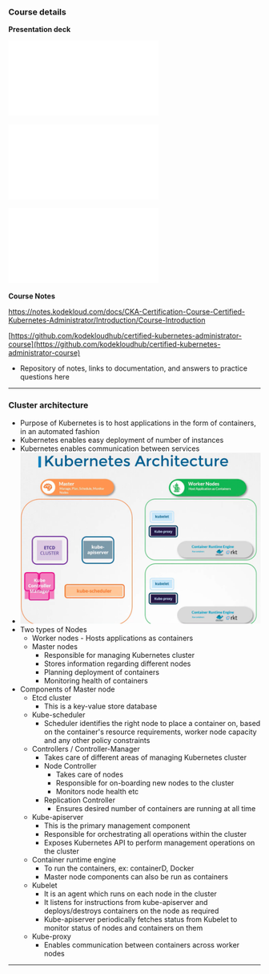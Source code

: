
### Course details

**Presentation deck**

![Kubernetes-CKA-0100-Core-Concepts-1.pdf](Attachments/Kubernetes-CKA-0100-Core-Concepts-1.pdf)


![Kubernetes-services.pdf](Attachments/Kubernetes-services.pdf)


![Core-concepts-2.pdf](Attachments/Core-concepts-2.pdf)


**Course Notes**

https://notes.kodekloud.com/docs/CKA-Certification-Course-Certified-Kubernetes-Administrator/Introduction/Course-Introduction

[https://github.com/kodekloudhub/certified-kubernetes-administrator-course](https://github.com/kodekloudhub/certified-kubernetes-administrator-course)
- Repository of notes, links to documentation, and answers to practice questions here


---

### Cluster architecture

- Purpose of Kubernetes is to host applications in the form of containers, in an automated fashion
- Kubernetes enables easy deployment of number of instances
- Kubernetes enables communication between services
- ![clusterarch.png](Attachments/clusterarch.png)
- Two types of Nodes
	- Worker nodes - Hosts applications as containers
	- Master nodes
		- Responsible for managing Kubernetes cluster
		- Stores information regarding different nodes
		- Planning deployment of containers
		- Monitoring health of containers
- Components of Master node
	- Etcd cluster
		- This is a key-value store database
	- Kube-scheduler
		- Scheduler identifies the right node to place a container on, based on the container's resource requirements, worker node capacity and any other policy constraints
	- Controllers / Controller-Manager
		- Takes care of different areas of managing Kubernetes cluster
		- Node Controller
			- Takes care of nodes
			- Responsible for on-boarding new nodes to the cluster
			- Monitors node health etc
		- Replication Controller
			- Ensures desired number of containers are running at all time
	- Kube-apiserver
		- This is the primary management component
		- Responsible for orchestrating all operations within the cluster
		- Exposes Kubernetes API to perform management operations on the cluster
	- Container runtime engine
		- To run the containers, ex: containerD, Docker
		- Master node components can also be run as containers
	- Kubelet
		- It is an agent which runs on each node in the cluster
		- It listens for instructions from kube-apiserver and deploys/destroys containers on the node as required
		- Kube-apiserver periodically fetches status from Kubelet to monitor status of nodes and containers on them
	- Kube-proxy
		- Enables communication between containers across worker nodes


---
